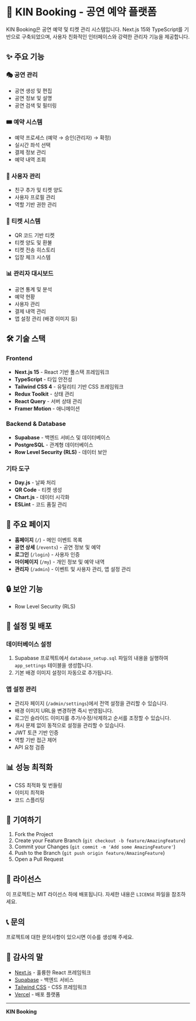 # 🎫 KIN Booking - 공연 예약 플랫폼

KIN Booking은 공연 예약 및 티켓 관리 시스템입니다. Next.js 15와 TypeScript를 기반으로 구축되었으며, 사용자 친화적인 인터페이스와 강력한 관리자 기능을 제공합니다.

## ✨ 주요 기능

### 🎭 공연 관리
- 공연 생성 및 편집
- 공연 정보 및 설명
- 공연 검색 및 필터링

### 🎟️ 예약 시스템
- 예약 프로세스 (예약 → 승인(관리자) → 확정)
- 실시간 좌석 선택
- 결제 정보 관리
- 예약 내역 조회

### 👥 사용자 관리
- 친구 추가 및 티켓 양도
- 사용자 프로필 관리
- 역할 기반 권한 관리

### 🎫 티켓 시스템
- QR 코드 기반 티켓
- 티켓 양도 및 환불
- 티켓 전송 히스토리
- 입장 체크 시스템

### 📊 관리자 대시보드
- 공연 통계 및 분석
- 예약 현황
- 사용자 관리
- 결제 내역 관리
- 앱 설정 관리 (배경 이미지 등)

## 🛠️ 기술 스택

### Frontend
- **Next.js 15** - React 기반 풀스택 프레임워크
- **TypeScript** - 타입 안전성
- **Tailwind CSS 4** - 유틸리티 기반 CSS 프레임워크
- **Redux Toolkit** - 상태 관리
- **React Query** - 서버 상태 관리
- **Framer Motion** - 애니메이션

### Backend & Database
- **Supabase** - 백엔드 서비스 및 데이터베이스
- **PostgreSQL** - 관계형 데이터베이스
- **Row Level Security (RLS)** - 데이터 보안

### 기타 도구
- **Day.js** - 날짜 처리
- **QR Code** - 티켓 생성
- **Chart.js** - 데이터 시각화
- **ESLint** - 코드 품질 관리

## 📱 주요 페이지

- **홈페이지** (`/`) - 메인 이벤트 목록
- **공연 상세** (`/events`) - 공연 정보 및 예약
- **로그인** (`/login`) - 사용자 인증
- **마이페이지** (`/my`) - 개인 정보 및 예약 내역
- **관리자** (`/admin`) - 이벤트 및 사용자 관리, 앱 설정 관리

## 🔒 보안 기능

- Row Level Security (RLS)

## 🚀 설정 및 배포

### 데이터베이스 설정
1. Supabase 프로젝트에서 `database_setup.sql` 파일의 내용을 실행하여 `app_settings` 테이블을 생성합니다.
2. 기본 배경 이미지 설정이 자동으로 추가됩니다.

### 앱 설정 관리
- 관리자 페이지 (`/admin/settings`)에서 전역 설정을 관리할 수 있습니다.
- 배경 이미지 URL을 변경하면 즉시 반영됩니다.
- 로그인 슬라이드 이미지를 추가/수정/삭제하고 순서를 조정할 수 있습니다.
- 캐시 문제 없이 동적으로 설정을 관리할 수 있습니다.
- JWT 토큰 기반 인증
- 역할 기반 접근 제어
- API 요청 검증

## 📊 성능 최적화

- CSS 최적화 및 번들링
- 이미지 최적화
- 코드 스플리팅

## 🤝 기여하기

1. Fork the Project
2. Create your Feature Branch (`git checkout -b feature/AmazingFeature`)
3. Commit your Changes (`git commit -m 'Add some AmazingFeature'`)
4. Push to the Branch (`git push origin feature/AmazingFeature`)
5. Open a Pull Request

## 📄 라이선스

이 프로젝트는 MIT 라이선스 하에 배포됩니다. 자세한 내용은 `LICENSE` 파일을 참조하세요.

## 📞 문의

프로젝트에 대한 문의사항이 있으시면 이슈를 생성해 주세요.

## 🙏 감사의 말

- [Next.js](https://nextjs.org/) - 훌륭한 React 프레임워크
- [Supabase](https://supabase.com/) - 백엔드 서비스
- [Tailwind CSS](https://tailwindcss.com/) - CSS 프레임워크
- [Vercel](https://vercel.com/) - 배포 플랫폼

---

**KIN Booking**
